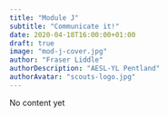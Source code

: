 ```yaml
---
title: "Module J"
subtitle: "Communicate it!"
date: 2020-04-18T16:00:00+01:00
draft: true
image: "mod-j-cover.jpg"
author: "Fraser Liddle"
authorDescription: "AESL-YL Pentland"
authorAvatar: "scouts-logo.jpg"
---
```


No content yet
